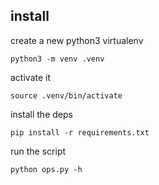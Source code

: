 ## install
create a new python3 virtualenv
```
python3 -m venv .venv
```
activate it
```
source .venv/bin/activate
```
install the deps
```
pip install -r requirements.txt
```
run the script
```
python ops.py -h
```
